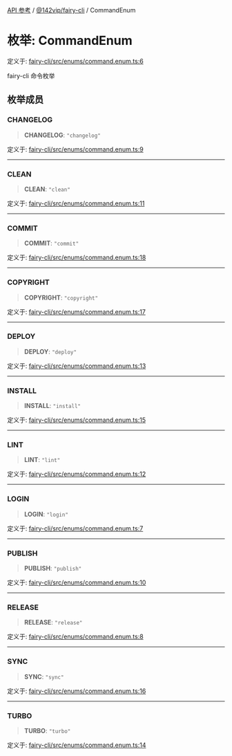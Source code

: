 [API 参考](../../../index.md) / [@142vip/fairy-cli](../index.md) / CommandEnum

# 枚举: CommandEnum

定义于: [fairy-cli/src/enums/command.enum.ts:6](https://github.com/142vip/core-x/blob/724c9f80a9f43d7639fb0f15c0381f9ca258849b/packages/fairy-cli/src/enums/command.enum.ts#L6)

fairy-cli 命令枚举

## 枚举成员

### CHANGELOG

> **CHANGELOG**: `"changelog"`

定义于: [fairy-cli/src/enums/command.enum.ts:9](https://github.com/142vip/core-x/blob/724c9f80a9f43d7639fb0f15c0381f9ca258849b/packages/fairy-cli/src/enums/command.enum.ts#L9)

***

### CLEAN

> **CLEAN**: `"clean"`

定义于: [fairy-cli/src/enums/command.enum.ts:11](https://github.com/142vip/core-x/blob/724c9f80a9f43d7639fb0f15c0381f9ca258849b/packages/fairy-cli/src/enums/command.enum.ts#L11)

***

### COMMIT

> **COMMIT**: `"commit"`

定义于: [fairy-cli/src/enums/command.enum.ts:18](https://github.com/142vip/core-x/blob/724c9f80a9f43d7639fb0f15c0381f9ca258849b/packages/fairy-cli/src/enums/command.enum.ts#L18)

***

### COPYRIGHT

> **COPYRIGHT**: `"copyright"`

定义于: [fairy-cli/src/enums/command.enum.ts:17](https://github.com/142vip/core-x/blob/724c9f80a9f43d7639fb0f15c0381f9ca258849b/packages/fairy-cli/src/enums/command.enum.ts#L17)

***

### DEPLOY

> **DEPLOY**: `"deploy"`

定义于: [fairy-cli/src/enums/command.enum.ts:13](https://github.com/142vip/core-x/blob/724c9f80a9f43d7639fb0f15c0381f9ca258849b/packages/fairy-cli/src/enums/command.enum.ts#L13)

***

### INSTALL

> **INSTALL**: `"install"`

定义于: [fairy-cli/src/enums/command.enum.ts:15](https://github.com/142vip/core-x/blob/724c9f80a9f43d7639fb0f15c0381f9ca258849b/packages/fairy-cli/src/enums/command.enum.ts#L15)

***

### LINT

> **LINT**: `"lint"`

定义于: [fairy-cli/src/enums/command.enum.ts:12](https://github.com/142vip/core-x/blob/724c9f80a9f43d7639fb0f15c0381f9ca258849b/packages/fairy-cli/src/enums/command.enum.ts#L12)

***

### LOGIN

> **LOGIN**: `"login"`

定义于: [fairy-cli/src/enums/command.enum.ts:7](https://github.com/142vip/core-x/blob/724c9f80a9f43d7639fb0f15c0381f9ca258849b/packages/fairy-cli/src/enums/command.enum.ts#L7)

***

### PUBLISH

> **PUBLISH**: `"publish"`

定义于: [fairy-cli/src/enums/command.enum.ts:10](https://github.com/142vip/core-x/blob/724c9f80a9f43d7639fb0f15c0381f9ca258849b/packages/fairy-cli/src/enums/command.enum.ts#L10)

***

### RELEASE

> **RELEASE**: `"release"`

定义于: [fairy-cli/src/enums/command.enum.ts:8](https://github.com/142vip/core-x/blob/724c9f80a9f43d7639fb0f15c0381f9ca258849b/packages/fairy-cli/src/enums/command.enum.ts#L8)

***

### SYNC

> **SYNC**: `"sync"`

定义于: [fairy-cli/src/enums/command.enum.ts:16](https://github.com/142vip/core-x/blob/724c9f80a9f43d7639fb0f15c0381f9ca258849b/packages/fairy-cli/src/enums/command.enum.ts#L16)

***

### TURBO

> **TURBO**: `"turbo"`

定义于: [fairy-cli/src/enums/command.enum.ts:14](https://github.com/142vip/core-x/blob/724c9f80a9f43d7639fb0f15c0381f9ca258849b/packages/fairy-cli/src/enums/command.enum.ts#L14)
